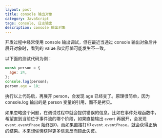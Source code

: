 ```yaml
---
layout: post
title: console 输出对象
category: JavaScript
tags: console, 日志输出
description: console 输出对象
---
```


开发过程中经常使用 console 输出调试，但在最近当通过 console 输出对象后并展开对象时，看到的 value 和实际值可能发生不一致。

以下面的测试代码为例：

```javascript
const person = {
  age: 24,
};
console.log(person);
person.age = 18;
```

执行以上代码后，再展开 person，会发现 age 已经变了。原理很简单，因为 console.log 输出的是 person 变量的引用，而不是拷贝。

如果忽略这个问题，在调试过程中就会提供错误的信息。比如在事件处理函数中，希望直到当前位于事件流的哪个阶段，如果直接输出 `event` 再展开，会发现 `event.eventPhase` 始终是0，而如果直接打印 `event.eventPhase`，就会获得正确的结果。本来想偷懒获得更多信息反而顾此失彼。